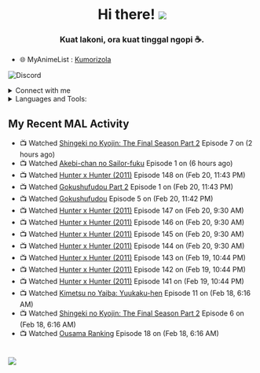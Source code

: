 <h1 align="center">Hi there! <img src="https://media.giphy.com/media/hvRJCLFzcasrR4ia7z/giphy.gif" width="25px"> </h1>
<h3 align="center">Kuat lakoni, ora kuat tinggal ngopi ☕.</h3>

- 🌐 MyAnimeList : [Kumorizola](https://myanimelist.net/animelist/Kumorizola)

![Discord](https://discord.c99.nl/widget/theme-3/761213268009943051.png)
<details>
      <summary>Connect with me</summary>
    <p align="left">
        <a href="https://www.facebook.com/kumori.hartley.1" target="blank"><img align="center"
                src="https://raw.githubusercontent.com/rahuldkjain/github-profile-readme-generator/master/src/images/icons/Social/facebook.svg"
                alt="kumori hartley" height="30" width="40" /></a>
        <a href="https://www.instagram.com/kumorizola/" target="blank"><img align="center"
                src="https://raw.githubusercontent.com/rahuldkjain/github-profile-readme-generator/master/src/images/icons/Social/instagram.svg"
                alt="kumorizola" height="30" width="40" /></a>
        <a href="https://discord.com" target="blank"><img align="center"
                src="https://raw.githubusercontent.com/rahuldkjain/github-profile-readme-generator/master/src/images/icons/Social/discord.svg"
                alt="Kumori#5882" height="30" width="40" /></a>
    </p>
</details>

<details>
    <summary align="left">Languages and Tools:</summary>
<p align="left">
      <a href="https://www.w3schools.com/css/" target="_blank">
        <img src="https://raw.githubusercontent.com/devicons/devicon/master/icons/css3/css3-original-wordmark.svg"
            alt="css3" width="40" height="40" /> </a> <a href="https://www.w3.org/html/" target="_blank"> <img
            src="https://raw.githubusercontent.com/devicons/devicon/master/icons/html5/html5-original-wordmark.svg"
            alt="html5" width="40" height="40" /> </a> <a href="https://www.java.com" target="_blank"> <img
            src="https://raw.githubusercontent.com/devicons/devicon/master/icons/java/java-original.svg" alt="java"
            width="40" height="40" /> </a> <a href="https://developer.mozilla.org/en-US/docs/Web/JavaScript"
            target="_blank"> <img
            src="https://raw.githubusercontent.com/devicons/devicon/master/icons/javascript/javascript-original.svg"
            alt="javascript" width="40" height="40" /> </a> <a href="https://nodejs.org" target="_blank"> <img
            src="https://raw.githubusercontent.com/devicons/devicon/master/icons/nodejs/nodejs-original-wordmark.svg"
            alt="nodejs" width="40" height="40" /> </a> <a href="https://www.python.org" target="_blank"> <img
            src="https://raw.githubusercontent.com/devicons/devicon/master/icons/python/python-original.svg"
            alt="python" width="40" height="40" /> </a> <a href="https://www.typescriptlang.org/" target="_blank"> <img
            src="https://raw.githubusercontent.com/devicons/devicon/master/icons/typescript/typescript-original.svg" 
            alt="typescript" width="40" height="40" /> </a> <a href="https://www.photoshop.com/en" target="_blank"> <img
            src="https://upload.wikimedia.org/wikipedia/commons/a/af/Adobe_Photoshop_CC_icon.svg" alt="photoshop" width="40" height="40"/> </a>
            <a href="https://www.adobe.com/products/premiere.html" target="_blank"> <img
            src="https://upload.wikimedia.org/wikipedia/commons/4/40/Adobe_Premiere_Pro_CC_icon.svg" alt="Premiere pro" width="40" height="40"/> </a>
            <a href="https://www.adobe.com/in/products/illustrator.html" target="_blank"> <img 
            src="https://upload.wikimedia.org/wikipedia/commons/f/fb/Adobe_Illustrator_CC_icon.svg" alt="illustrator" width="40" height="40"/> </a>
      
 </details>
 
 <h2> My Recent MAL Activity</h2>
<!-- MAL_ACTIVITY:start -->

- 📺 Watched [Shingeki no Kyojin: The Final Season Part 2](https://MyAnimeList.net/anime.php?id=48583) Episode 7 on (2 hours ago)
- 📺 Watched [Akebi-chan no Sailor-fuku](https://MyAnimeList.net/anime.php?id=48553) Episode 1 on (6 hours ago)
- 📺 Watched [Hunter x Hunter (2011)](https://MyAnimeList.net/anime.php?id=11061) Episode 148 on (Feb 20, 11:43 PM)
- 📺 Watched [Gokushufudou Part 2](https://MyAnimeList.net/anime.php?id=48707) Episode 1 on (Feb 20, 11:43 PM)
- 📺 Watched [Gokushufudou](https://MyAnimeList.net/anime.php?id=43692) Episode 5 on (Feb 20, 11:42 PM)
- 📺 Watched [Hunter x Hunter (2011)](https://MyAnimeList.net/anime.php?id=11061) Episode 147 on (Feb 20, 9:30 AM)
- 📺 Watched [Hunter x Hunter (2011)](https://MyAnimeList.net/anime.php?id=11061) Episode 146 on (Feb 20, 9:30 AM)
- 📺 Watched [Hunter x Hunter (2011)](https://MyAnimeList.net/anime.php?id=11061) Episode 145 on (Feb 20, 9:30 AM)
- 📺 Watched [Hunter x Hunter (2011)](https://MyAnimeList.net/anime.php?id=11061) Episode 144 on (Feb 20, 9:30 AM)
- 📺 Watched [Hunter x Hunter (2011)](https://MyAnimeList.net/anime.php?id=11061) Episode 143 on (Feb 19, 10:44 PM)
- 📺 Watched [Hunter x Hunter (2011)](https://MyAnimeList.net/anime.php?id=11061) Episode 142 on (Feb 19, 10:44 PM)
- 📺 Watched [Hunter x Hunter (2011)](https://MyAnimeList.net/anime.php?id=11061) Episode 141 on (Feb 19, 10:44 PM)
- 📺 Watched [Kimetsu no Yaiba: Yuukaku-hen](https://MyAnimeList.net/anime.php?id=47778) Episode 11 on (Feb 18, 6:16 AM)
- 📺 Watched [Shingeki no Kyojin: The Final Season Part 2](https://MyAnimeList.net/anime.php?id=48583) Episode 6 on (Feb 18, 6:16 AM)
- 📺 Watched [Ousama Ranking](https://MyAnimeList.net/anime.php?id=40834) Episode 18 on (Feb 18, 6:16 AM)

<!-- MAL_ACTIVITY:end -->

  
<h2 align="left"> <img src="https://media.discordapp.net/attachments/918405470073520168/919220018355523584/ezgif.com-gif-maker_1.gif">
